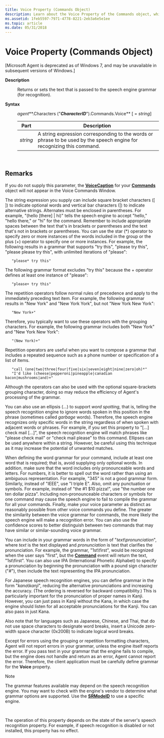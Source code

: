 ```yaml
---
title: Voice Property (Commands Object)
description: Learn about the Voice Property of the Commands object, which returns or sets the text that is passed to the speech engine grammar (for recognition).
ms.assetid: 1feb5597-7971-4778-8221-2eb3a6e5e1ee
ms.topic: article
ms.date: 05/31/2018
---
```


# Voice Property (Commands Object)

\[Microsoft Agent is deprecated as of Windows 7, and may be unavailable in subsequent versions of Windows.\]

<dl> <dt>

<span id="Description"></span><span id="description"></span><span id="DESCRIPTION"></span>**Description**
</dt> <dd>

Returns or sets the text that is passed to the speech engine grammar (for recognition).

</dd> <dt>

<span id="Syntax"></span><span id="syntax"></span><span id="SYNTAX"></span>**Syntax**
</dt> <dd>

*agent***.Characters ("***CharacterID***").Commands.Voice** \[ = *string*\]



| Part     | Description                                                                                                            |
|----------|------------------------------------------------------------------------------------------------------------------------|
| *string* | A string expression corresponding to the words or phrase to be used by the speech engine for recognizing this command. |



 

</dd> </dl>

## Remarks

If you do not supply this parameter, the [**VoiceCaption**](voicecaption-property.md) for your [**Commands**](/windows/desktop/lwef/the-commands-collection-object) object will not appear in the Voice Commands Window.

The string expression you supply can include square bracket characters (\[ \]) to indicate optional words and vertical bar characters (\|) to indicate alternative strings. Alternates must be enclosed in parentheses. For example, "(hello \[there\] \| hi)" tells the speech engine to accept "hello," "hello there," or "hi" for the command. Remember to include appropriate spaces between the text that's in brackets or parentheses and the text that's not in brackets or parentheses. You can use the star (\*) operator to specify zero or more instances of the words included in the group or the plus (+) operator to specify one or more instances. For example, the following results in a grammar that supports "try this", "please try this", "please please try this", with unlimited iterations of "please":


```
   "please* try this"
```



The following grammar format excludes "try this" because the + operator defines at least one instance of "please":


```
   "please+ try this"
```



The repetition operators follow normal rules of precedence and apply to the immediately preceding text item. For example, the following grammar results in "New York" and "New York York", but not "New York New York":


```
   "New York+"
```



Therefore, you typically want to use these operators with the grouping characters. For example, the following grammar includes both "New York" and "New York New York":


```
   "(New York)+"
```



Repetition operators are useful when you want to compose a grammar that includes a repeated sequence such as a phone number or specification of a list of items.


```
   "call (one|two|three|four|five|six|seven|eight|nine|zero|oh)*"
   "I'd like (cheese|pepperoni|pineapple|canadian bacon|mushrooms|and)+"
```



Although the operators can also be used with the optional square-brackets grouping character, doing so may reduce the efficiency of Agent's processing of the grammar.

You can also use an ellipsis (...) to support *word spotting*, that is, telling the speech recognition engine to ignore words spoken in this position in the phrase (sometimes called *garbage* words). Therefore, the speech engine recognizes only specific words in the string regardless of when spoken with adjacent words or phrases. For example, if you set this property to "\[...\] check mail \[...\]", the speech recognition engine will match phrases like "please check mail" or "check mail please" to this command. Ellipses can be used anywhere within a string. However, be careful using this technique as it may increase the potential of unwanted matches.

When defining the word grammar for your command, include at least one word that is required; that is, avoid supplying only optional words. In addition, make sure that the word includes only pronounceable words and letters. For numbers, it is better to spell out the word rather than using an ambiguous representation. For example, "345" is not a good grammar form. Similarly, instead of "IEEE", use "I triple E". Also, omit any punctuation or symbols. For example, instead of "the \#1 $10 pizza!", use "the number one ten dollar pizza". Including non-pronounceable characters or symbols for one command may cause the speech engine to fail to compile the grammar for all your commands. Finally, make your voice parameter as distinct as reasonably possible from other voice commands you define. The greater the similarity between the voice grammar for commands, the more likely the speech engine will make a recognition error. You can also use the confidence scores to better distinguish between two commands that may have similar or similar-sounding voice grammar.

You can include in your grammar words in the form of "*text\\pronunciation*", where *text* is the text displayed and *pronunciation* is text that clarifies the pronunciation. For example, the grammar, "1st\\first", would be recognized when the user says "first", but the [**Command**](command-event.md) event will return the text, "1st\\first". You can also use IPA (International Phonetic Alphabet) to specify a pronunciation by beginning the pronunciation with a pound sign character ("\#"), then include the text representing the IPA pronunciation.

For Japanese speech recognition engines, you can define grammar in the form "*kana\\kanji*", reducing the alternative pronunciations and increasing the accuracy. (The ordering is reversed for backward compatibility.) This is particularly important for the pronunciation of proper names in Kanji. However, you can just pass in Kanji without the Kana, in which case the engine should listen for all acceptable pronunciations for the Kanji. You can also pass in just Kana.

Also note that for languages such as Japanese, Chinese, and Thai, that do not use space characters to designate word breaks, insert a Unicode zero-width space character (0x200B) to indicate logical word breaks.

Except for errors using the grouping or repetition formatting characters, Agent will not report errors in your grammar, unless the engine itself reports the error. If you pass text in your grammar that the engine fails to compile, but the engine does not handle and return as an error, Agent cannot report the error. Therefore, the client application must be carefully define grammar for the **Voice** property.

> [!Note]  
> The grammar features available may depend on the speech recognition engine. You may want to check with the engine's vendor to determine what grammar options are supported. Use the [**SRModeID**](srmodeid-property.md) to use a specific engine.

 

The operation of this property depends on the state of the server's speech recognition property. For example, if speech recognition is disabled or not installed, this property has no effect.

 

 

